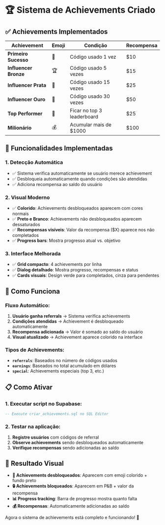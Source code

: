 # 🏆 Sistema de Achievements Criado

## ✅ Achievements Implementados

| Achievement | Emoji | Condição | Recompensa |
|-------------|-------|----------|------------|
| **Primeiro Sucesso** | 🎯 | Código usado 1 vez | $10 |
| **Influencer Bronze** | 🏆 | Código usado 5 vezes | $15 |
| **Influencer Prata** | 👑 | Código usado 15 vezes | $25 |
| **Influencer Ouro** | 💎 | Código usado 30 vezes | $50 |
| **Top Performer** | 🥇 | Ficar no top 3 leaderboard | $25 |
| **Milionário** | 💰 | Acumular mais de $1000 | $100 |

## 🎯 Funcionalidades Implementadas

### 1. **Detecção Automática**
- ✅ Sistema verifica automaticamente se usuário merece achievement
- ✅ Desbloqueia automaticamente quando condições são atendidas
- ✅ Adiciona recompensa ao saldo do usuário

### 2. **Visual Moderno**
- ✅ **Colorido**: Achievements desbloqueados aparecem com cores normais
- ✅ **Preto e Branco**: Achievements não desbloqueados aparecem dessaturados
- ✅ **Recompensas visíveis**: Valor da recompensa ($X) aparece nos não completados
- ✅ **Progress bars**: Mostra progresso atual vs. objetivo

### 3. **Interface Melhorada**
- ✅ **Grid compacto**: 4 achievements por linha
- ✅ **Dialog detalhado**: Mostra progresso, recompensas e status
- ✅ **Cards visuais**: Design verde para completados, cinza para pendentes

## 🚀 Como Funciona

### Fluxo Automático:
1. **Usuário ganha referrals** → Sistema verifica achievements
2. **Condições atendidas** → Achievement é desbloqueado automaticamente
3. **Recompensa adicionada** → Valor é somado ao saldo do usuário
4. **Visual atualizado** → Achievement aparece colorido na interface

### Tipos de Achievements:
- **`referrals`**: Baseados no número de códigos usados
- **`earnings`**: Baseados no total acumulado em dólares
- **`special`**: Achievements especiais (top 3, etc.)

## 📋 Como Ativar

### 1. Executar script no Supabase:
```sql
-- Execute criar_achievements.sql no SQL Editor
```

### 2. Testar na aplicação:
1. **Registre usuários** com códigos de referral
2. **Observe achievements** sendo desbloqueados automaticamente
3. **Verifique recompensas** sendo adicionadas ao saldo

## 🎉 Resultado Visual

- **🎯 Achievements desbloqueados**: Aparecem com emoji colorido + fundo preto
- **🔒 Achievements bloqueados**: Aparecem em P&B + valor da recompensa
- **📊 Progress tracking**: Barra de progresso mostra quanto falta
- **💰 Recompensas**: Automaticamente adicionadas ao saldo

Agora o sistema de achievements está completo e funcionando! 🚀

